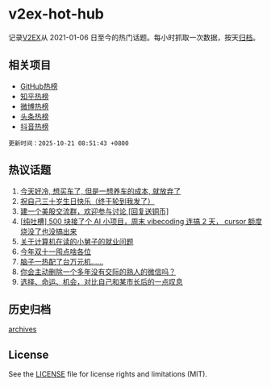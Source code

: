 # v2ex-hot-hub

 记录[V2EX](https://www.v2ex.com/)从 2021-01-06 日至今的热门话题。每小时抓取一次数据，按天[归档](archives)。
 
 ## 相关项目

- [GitHub热榜](https://github.com/lonnyzhang423/github-hot-hub)
- [知乎热榜](https://github.com/lonnyzhang423/zhihu-hot-hub)
- [微博热榜](https://github.com/lonnyzhang423/weibo-hot-hub)
- [头条热榜](https://github.com/lonnyzhang423/toutiao-hot-hub)
- [抖音热榜](https://github.com/lonnyzhang423/douyin-hot-hub)


 `更新时间：2025-10-21 08:51:43 +0800`

## 热议话题

1. [今天好冷, 想买车了, 但是一想养车的成本, 就放弃了](https://www.v2ex.com/t/1166854)
1. [祝自己三十岁生日快乐（终于轮到我发了）](https://www.v2ex.com/t/1166860)
1. [建一个美股交流群，欢迎参与讨论 [回复送铜币]](https://www.v2ex.com/t/1166916)
1. [[纯吐槽] 500 块接了个 AI 小项目，周末 vibecoding 连搞 2 天， cursor 额度烧没了也没搞出来](https://www.v2ex.com/t/1166887)
1. [关于计算机在读的小舅子的就业问题](https://www.v2ex.com/t/1166930)
1. [今年双十一囤点啥各位](https://www.v2ex.com/t/1166858)
1. [脑子一热配了台万元机……](https://www.v2ex.com/t/1166985)
1. [你会主动删除一个多年没有交际的熟人的微信吗？](https://www.v2ex.com/t/1166886)
1. [选择、命运、机会，对比自己和某市长后的一点叹息](https://www.v2ex.com/t/1166910)

## 历史归档

[archives](archives)

## License

See the [LICENSE](LICENSE) file for license rights and limitations (MIT).
